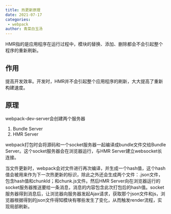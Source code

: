 ```yaml
---
title: 热更新原理
date: 2021-07-17
categories:
 - webpack
author: 青菜白玉汤
---
```


HMR指的是应用程序在运行过程中，模块的替换、添加、删除都会不会引起整个程序的重新刷新。
<!-- more -->

## 作用
提高开发效率。开发时，HMR并不会引起整个应用程序的刷新，大大提高了重新构建速度。

## 原理
webpack-dev-server会创建两个服务器
1. Bundle Server
2. HMR Server

webpack打包时会将源码和一个socket服务器一起编译成bundle文件交给Bundle Server。这个socket服务器会在浏览器运行，与HMR Server建立websocket长连接。

当文件更新时，webpack会对文件进行再次编译，并生成一个hash值，这个hash值会被用来作为下一次热更新的标识，除此之外还会生成两个文件：.json文件，包含hash值和chunkId；和chunk.js文件。然后HMR Server向在浏览器运行的socket服务器推送要给一条消息，消息的内容包含此次打包后的hash值。socket服务器得到消息后，让浏览器向服务器发起Ajax请求，获取那个json文件和js，浏览器根据得到的json文件得知模块有哪些发生了变化，从而触发render流程，实现局部刷新。